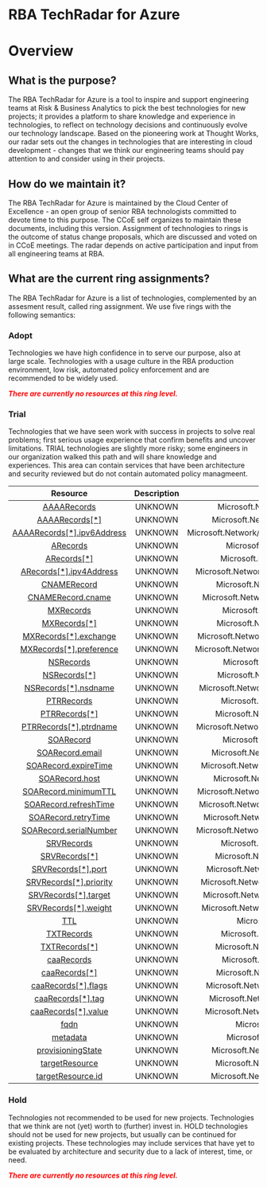 
RBA TechRadar for Azure
=======================

# Overview

## What is the purpose?


The RBA TechRadar for Azure is a tool to inspire and support engineering teams at Risk & Business Analytics to pick the best technologies for new projects; it provides a platform to share knowledge and experience in technologies, to reflect on technology decisions and continuously evolve our technology landscape.  Based on the pioneering work at Thought Works, our radar sets out the changes in technologies that are interesting in cloud development - changes that we think our engineering teams should pay attention to and consider using in their projects.
## How do we maintain it?


The RBA TechRadar for Azure is maintained by the Cloud Center of Excellence - an open group of senior RBA technologists committed to devote time to this purpose.  The CCoE self organizes to maintain these documents, including this version.  Assignment of technologies to rings is the outcome of status change proposals, which are discussed and voted on in CCoE meetings.  The radar depends on active participation and input from all engineering teams at RBA.
## What are the current ring assignments?


The RBA TechRadar for Azure is a list of technologies, complemented by an assesment result, called ring assignment.  We use five rings with the following semantics:
### Adopt


Technologies we have high confidence in to serve our purpose, also at large scale.  Technologies with a usage culture in the RBA production environment, low risk, automated policy enforcement and are recommended to be widely used.  
  
***<font color="red"> There are currently no resources at this ring level. </font>***
### Trial


Technologies that we have seen work with success in projects to solve real problems;  first serious usage experience that confirm benefits and uncover limitations.  TRIAL technologies are slightly more risky; some engineers in our organization walked this path and will share knowledge and experiences.  This area can contain services that have been architecture and security reviewed but do not contain automated policy managmeent.  

|Resource|Description|Path|Status|
| :---: | :---: | :---: | :---: |
|[AAAARecords](https://github.com/openrba/python-azure-techradar/Microsoft.Network/dnszones/CAA/AAAARecords/README.md)|UNKNOWN|Microsoft.Network/dnszones/CAA/AAAARecords|TRIAL|
|[AAAARecords[*]](https://github.com/openrba/python-azure-techradar/Microsoft.Network/dnszones/CAA/AAAARecords[*]/README.md)|UNKNOWN|Microsoft.Network/dnszones/CAA/AAAARecords[*]|TRIAL|
|[AAAARecords[*].ipv6Address](https://github.com/openrba/python-azure-techradar/Microsoft.Network/dnszones/CAA/AAAARecords[*].ipv6Address/README.md)|UNKNOWN|Microsoft.Network/dnszones/CAA/AAAARecords[*].ipv6Address|TRIAL|
|[ARecords](https://github.com/openrba/python-azure-techradar/Microsoft.Network/dnszones/CAA/ARecords/README.md)|UNKNOWN|Microsoft.Network/dnszones/CAA/ARecords|TRIAL|
|[ARecords[*]](https://github.com/openrba/python-azure-techradar/Microsoft.Network/dnszones/CAA/ARecords[*]/README.md)|UNKNOWN|Microsoft.Network/dnszones/CAA/ARecords[*]|TRIAL|
|[ARecords[*].ipv4Address](https://github.com/openrba/python-azure-techradar/Microsoft.Network/dnszones/CAA/ARecords[*].ipv4Address/README.md)|UNKNOWN|Microsoft.Network/dnszones/CAA/ARecords[*].ipv4Address|TRIAL|
|[CNAMERecord](https://github.com/openrba/python-azure-techradar/Microsoft.Network/dnszones/CAA/CNAMERecord/README.md)|UNKNOWN|Microsoft.Network/dnszones/CAA/CNAMERecord|TRIAL|
|[CNAMERecord.cname](https://github.com/openrba/python-azure-techradar/Microsoft.Network/dnszones/CAA/CNAMERecord.cname/README.md)|UNKNOWN|Microsoft.Network/dnszones/CAA/CNAMERecord.cname|TRIAL|
|[MXRecords](https://github.com/openrba/python-azure-techradar/Microsoft.Network/dnszones/CAA/MXRecords/README.md)|UNKNOWN|Microsoft.Network/dnszones/CAA/MXRecords|TRIAL|
|[MXRecords[*]](https://github.com/openrba/python-azure-techradar/Microsoft.Network/dnszones/CAA/MXRecords[*]/README.md)|UNKNOWN|Microsoft.Network/dnszones/CAA/MXRecords[*]|TRIAL|
|[MXRecords[*].exchange](https://github.com/openrba/python-azure-techradar/Microsoft.Network/dnszones/CAA/MXRecords[*].exchange/README.md)|UNKNOWN|Microsoft.Network/dnszones/CAA/MXRecords[*].exchange|TRIAL|
|[MXRecords[*].preference](https://github.com/openrba/python-azure-techradar/Microsoft.Network/dnszones/CAA/MXRecords[*].preference/README.md)|UNKNOWN|Microsoft.Network/dnszones/CAA/MXRecords[*].preference|TRIAL|
|[NSRecords](https://github.com/openrba/python-azure-techradar/Microsoft.Network/dnszones/CAA/NSRecords/README.md)|UNKNOWN|Microsoft.Network/dnszones/CAA/NSRecords|TRIAL|
|[NSRecords[*]](https://github.com/openrba/python-azure-techradar/Microsoft.Network/dnszones/CAA/NSRecords[*]/README.md)|UNKNOWN|Microsoft.Network/dnszones/CAA/NSRecords[*]|TRIAL|
|[NSRecords[*].nsdname](https://github.com/openrba/python-azure-techradar/Microsoft.Network/dnszones/CAA/NSRecords[*].nsdname/README.md)|UNKNOWN|Microsoft.Network/dnszones/CAA/NSRecords[*].nsdname|TRIAL|
|[PTRRecords](https://github.com/openrba/python-azure-techradar/Microsoft.Network/dnszones/CAA/PTRRecords/README.md)|UNKNOWN|Microsoft.Network/dnszones/CAA/PTRRecords|TRIAL|
|[PTRRecords[*]](https://github.com/openrba/python-azure-techradar/Microsoft.Network/dnszones/CAA/PTRRecords[*]/README.md)|UNKNOWN|Microsoft.Network/dnszones/CAA/PTRRecords[*]|TRIAL|
|[PTRRecords[*].ptrdname](https://github.com/openrba/python-azure-techradar/Microsoft.Network/dnszones/CAA/PTRRecords[*].ptrdname/README.md)|UNKNOWN|Microsoft.Network/dnszones/CAA/PTRRecords[*].ptrdname|TRIAL|
|[SOARecord](https://github.com/openrba/python-azure-techradar/Microsoft.Network/dnszones/CAA/SOARecord/README.md)|UNKNOWN|Microsoft.Network/dnszones/CAA/SOARecord|TRIAL|
|[SOARecord.email](https://github.com/openrba/python-azure-techradar/Microsoft.Network/dnszones/CAA/SOARecord.email/README.md)|UNKNOWN|Microsoft.Network/dnszones/CAA/SOARecord.email|TRIAL|
|[SOARecord.expireTime](https://github.com/openrba/python-azure-techradar/Microsoft.Network/dnszones/CAA/SOARecord.expireTime/README.md)|UNKNOWN|Microsoft.Network/dnszones/CAA/SOARecord.expireTime|TRIAL|
|[SOARecord.host](https://github.com/openrba/python-azure-techradar/Microsoft.Network/dnszones/CAA/SOARecord.host/README.md)|UNKNOWN|Microsoft.Network/dnszones/CAA/SOARecord.host|TRIAL|
|[SOARecord.minimumTTL](https://github.com/openrba/python-azure-techradar/Microsoft.Network/dnszones/CAA/SOARecord.minimumTTL/README.md)|UNKNOWN|Microsoft.Network/dnszones/CAA/SOARecord.minimumTTL|TRIAL|
|[SOARecord.refreshTime](https://github.com/openrba/python-azure-techradar/Microsoft.Network/dnszones/CAA/SOARecord.refreshTime/README.md)|UNKNOWN|Microsoft.Network/dnszones/CAA/SOARecord.refreshTime|TRIAL|
|[SOARecord.retryTime](https://github.com/openrba/python-azure-techradar/Microsoft.Network/dnszones/CAA/SOARecord.retryTime/README.md)|UNKNOWN|Microsoft.Network/dnszones/CAA/SOARecord.retryTime|TRIAL|
|[SOARecord.serialNumber](https://github.com/openrba/python-azure-techradar/Microsoft.Network/dnszones/CAA/SOARecord.serialNumber/README.md)|UNKNOWN|Microsoft.Network/dnszones/CAA/SOARecord.serialNumber|TRIAL|
|[SRVRecords](https://github.com/openrba/python-azure-techradar/Microsoft.Network/dnszones/CAA/SRVRecords/README.md)|UNKNOWN|Microsoft.Network/dnszones/CAA/SRVRecords|TRIAL|
|[SRVRecords[*]](https://github.com/openrba/python-azure-techradar/Microsoft.Network/dnszones/CAA/SRVRecords[*]/README.md)|UNKNOWN|Microsoft.Network/dnszones/CAA/SRVRecords[*]|TRIAL|
|[SRVRecords[*].port](https://github.com/openrba/python-azure-techradar/Microsoft.Network/dnszones/CAA/SRVRecords[*].port/README.md)|UNKNOWN|Microsoft.Network/dnszones/CAA/SRVRecords[*].port|TRIAL|
|[SRVRecords[*].priority](https://github.com/openrba/python-azure-techradar/Microsoft.Network/dnszones/CAA/SRVRecords[*].priority/README.md)|UNKNOWN|Microsoft.Network/dnszones/CAA/SRVRecords[*].priority|TRIAL|
|[SRVRecords[*].target](https://github.com/openrba/python-azure-techradar/Microsoft.Network/dnszones/CAA/SRVRecords[*].target/README.md)|UNKNOWN|Microsoft.Network/dnszones/CAA/SRVRecords[*].target|TRIAL|
|[SRVRecords[*].weight](https://github.com/openrba/python-azure-techradar/Microsoft.Network/dnszones/CAA/SRVRecords[*].weight/README.md)|UNKNOWN|Microsoft.Network/dnszones/CAA/SRVRecords[*].weight|TRIAL|
|[TTL](https://github.com/openrba/python-azure-techradar/Microsoft.Network/dnszones/CAA/TTL/README.md)|UNKNOWN|Microsoft.Network/dnszones/CAA/TTL|TRIAL|
|[TXTRecords](https://github.com/openrba/python-azure-techradar/Microsoft.Network/dnszones/CAA/TXTRecords/README.md)|UNKNOWN|Microsoft.Network/dnszones/CAA/TXTRecords|TRIAL|
|[TXTRecords[*]](https://github.com/openrba/python-azure-techradar/Microsoft.Network/dnszones/CAA/TXTRecords[*]/README.md)|UNKNOWN|Microsoft.Network/dnszones/CAA/TXTRecords[*]|TRIAL|
|[caaRecords](https://github.com/openrba/python-azure-techradar/Microsoft.Network/dnszones/CAA/caaRecords/README.md)|UNKNOWN|Microsoft.Network/dnszones/CAA/caaRecords|TRIAL|
|[caaRecords[*]](https://github.com/openrba/python-azure-techradar/Microsoft.Network/dnszones/CAA/caaRecords[*]/README.md)|UNKNOWN|Microsoft.Network/dnszones/CAA/caaRecords[*]|TRIAL|
|[caaRecords[*].flags](https://github.com/openrba/python-azure-techradar/Microsoft.Network/dnszones/CAA/caaRecords[*].flags/README.md)|UNKNOWN|Microsoft.Network/dnszones/CAA/caaRecords[*].flags|TRIAL|
|[caaRecords[*].tag](https://github.com/openrba/python-azure-techradar/Microsoft.Network/dnszones/CAA/caaRecords[*].tag/README.md)|UNKNOWN|Microsoft.Network/dnszones/CAA/caaRecords[*].tag|TRIAL|
|[caaRecords[*].value](https://github.com/openrba/python-azure-techradar/Microsoft.Network/dnszones/CAA/caaRecords[*].value/README.md)|UNKNOWN|Microsoft.Network/dnszones/CAA/caaRecords[*].value|TRIAL|
|[fqdn](https://github.com/openrba/python-azure-techradar/Microsoft.Network/dnszones/CAA/fqdn/README.md)|UNKNOWN|Microsoft.Network/dnszones/CAA/fqdn|TRIAL|
|[metadata](https://github.com/openrba/python-azure-techradar/Microsoft.Network/dnszones/CAA/metadata/README.md)|UNKNOWN|Microsoft.Network/dnszones/CAA/metadata|TRIAL|
|[provisioningState](https://github.com/openrba/python-azure-techradar/Microsoft.Network/dnszones/CAA/provisioningState/README.md)|UNKNOWN|Microsoft.Network/dnszones/CAA/provisioningState|TRIAL|
|[targetResource](https://github.com/openrba/python-azure-techradar/Microsoft.Network/dnszones/CAA/targetResource/README.md)|UNKNOWN|Microsoft.Network/dnszones/CAA/targetResource|TRIAL|
|[targetResource.id](https://github.com/openrba/python-azure-techradar/Microsoft.Network/dnszones/CAA/targetResource.id/README.md)|UNKNOWN|Microsoft.Network/dnszones/CAA/targetResource.id|TRIAL|

### Hold


Technologies not recommended to be used for new projects. Technologies that we think are not (yet) worth to (further) invest in.  HOLD technologies should not be used for new projects, but usually can be continued for existing projects.  These technologies may include services that have yet to be evaluated by architecture and security due to a lack of interest, time, or need.  
  
***<font color="red"> There are currently no resources at this ring level. </font>***